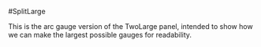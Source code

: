 #SplitLarge

This is the arc gauge version of the TwoLarge panel, intended to show how we can
make the largest possible gauges for readability.
